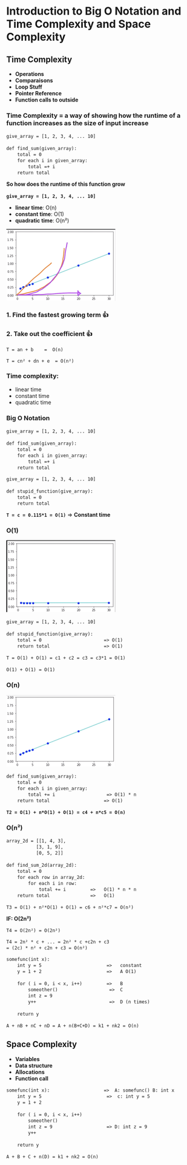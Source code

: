 # Introduction to Big O Notation and Time Complexity and Space Complexity

## Time Complexity

* **Operations**
* **Comparaisons**
* **Loop Stuff**
* **Pointer Reference**
* **Function calls to outside**

### Time Complexity = a way of showing how the runtime of a function increases as the size of input increase

```
give_array = [1, 2, 3, 4, ... 10]

def find_sum(given_array):
	total = 0
	for each i in given_array:
		total =+ i
	return total
```

**So how does the runtime of this function grow**

**`give_array = [1, 2, 3, 4, ... 10]`**

* **linear time**: O(n)
* **constant time**: O(1)
* **quadratic time**: O(n²)


![Alt Image Text](images/1_1.png "body image")

### 1. Find the fastest growing term 👍
### 2. Take out the coefficient      👍



```
T = an + b    =  O(n)
```

```
T = cn² + dn + e  = O(n²)
```

### Time complexity:

* linear time
* constant time
* quadratic time


### Big O Notation

```
give_array = [1, 2, 3, 4, ... 10]

def find_sum(given_array):
	total = 0
	for each i in given_array:
		total =+ i
	return total
```

```
give_array = [1, 2, 3, 4, ... 10]

def stupid_function(give_array):
	total = 0
	return total
```

**`T = c = 0.115*1 = O(1)`** => **Constant time**


### O(1)

![Alt Image Text](images/1_2.png "body image")

```
give_array = [1, 2, 3, 4, ... 10]

def stupid_function(give_array):
	total = 0                       => O(1)
	return total                    => O(1)
```

`T = O(1) + O(1) = c1 + c2 = c3 = c3*1 = O(1)`

`O(1) + O(1) = O(1)`


### O(n)

![Alt Image Text](images/1_3.png "body image")

```
def find_sum(given_array):
	total = 0
	for each i in given_array:
		total += i                   => O(1) * n
	return total                    => O(1)
```

**`T2 = O(1) + n*O(1) + O(1) = c4 + n*c5 = O(n)`**



### O(n²)

```
array_2d = [[1, 4, 3],
           [3, 1, 9],
           [0, 5, 2]]

def find_sum_2d(array_2d):
	total = 0
	for each row in array_2d:
		for each i in row:
		    total += i         =>   O(1) * n * n  
	return total               =>   O(1)
```

`T3 = O(1) + n²*O(1) + O(1) = c6 + n²*c7 = O(n²)`


**IF: O(2n²)**

```
T4 = O(2n²) = O(2n²)
```

```
T4 = 2n² * c + ... = 2n² * c +c2n + c3
= (2c) * n² + c2n + c3 = O(n²)
```


```
somefunc(int x):
	int y = 5                        =>   constant
	y = 1 + 2                        =>   A O(1)
	
	for ( i = 0, i < x, i++)         =>   B
		someother()                   =>  C
		int z = 9
		y++                           =>  D (n times)
	
	return y
```

`A + nB + nC + nD = A + n(B+C+D) = k1 + nk2 = O(n)`

## Space Complexity 
 
 
* **Variables**
* **Data structure** 
* **Allocations**
* **Function call**

```
somefunc(int x):                    =>  A: somefunc() B: int x
	int y = 5                        =>  c: int y = 5
	y = 1 + 2                       
	
	for ( i = 0, i < x, i++)         
		someother()                   
		int z = 9                    => D: int z = 9 
		y++                           
	
	return y
```

`A + B + C + n(D) = k1 + nk2 = O(n)`
